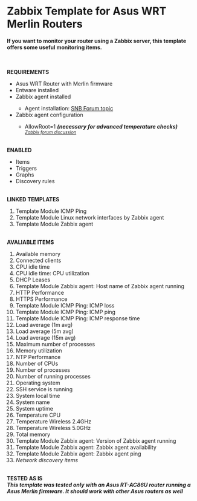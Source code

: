 # Zabbix Template for Asus WRT Merlin Routers

<strong>
  If you want to monitor your router using a Zabbix server, this template offers some useful monitoring items.
</strong>


<BR><BR><strong>REQUIREMENTS</strong>

<UL>
  <LI>Asus WRT Router with Merlin firmware</LI>
  <LI>Entware installed</LI>
  <LI>Zabbix agent installed</LI>
      <UL>
        <LI>Agent installation: <a href=https://www.snbforums.com/threads/rt-ac86u-with-zabbix-agent.64343/#post-587787>SNB Forum topic</a></LI>
      </UL>
  <LI>Zabbix agent configuration</LI>
      <UL>
        <LI>AllowRoot=1 <strong><i>(necessary for advanced temperature checks)</i></strong></LI>
        <small><i><a href=https://www.zabbix.com/forum/zabbix-troubleshooting-and-problems/402023-zabbix-agent-system-run>Zabbix forum discussion</a></i></small>
      </UL>
</UL>


<BR><strong>ENABLED</strong>
<UL>
  <LI>Items</LI>
  <LI>Triggers</LI>
  <LI>Graphs</LI>
  <LI>Discovery rules</LI>
</UL>


<BR><strong>LINKED TEMPLATES</strong>
<OL>
  <LI>Template Module ICMP Ping
  <LI>Template Module Linux network interfaces by Zabbix agent
  <LI>Template Module Zabbix agent
</OL>


<BR><strong>AVALIABLE ITEMS</strong>
<OL>
  <LI>Available memory
  <LI>Connected clients
  <LI>CPU idle time
  <LI>CPU idle time: CPU utilization
  <LI>DHCP Leases
  <LI>Template Module Zabbix agent: Host name of Zabbix agent running
  <LI>HTTP Performance
  <LI>HTTPS Performance
  <LI>Template Module ICMP Ping: ICMP loss
  <LI>Template Module ICMP Ping: ICMP ping
  <LI>Template Module ICMP Ping: ICMP response time
  <LI>Load average (1m avg)
  <LI>Load average (5m avg)
  <LI>Load average (15m avg)
  <LI>Maximum number of processes
  <LI>Memory utilization
  <LI>NTP Performance
  <LI>Number of CPUs
  <LI>Number of processes
  <LI>Number of running processes
  <LI>Operating system
  <LI>SSH service is running
  <LI>System local time
  <LI>System name
  <LI>System uptime
  <LI>Temperature CPU
  <LI>Temperature Wireless 2.4GHz
  <LI>Temperature Wireless 5.0GHz
  <LI>Total memory
  <LI>Template Module Zabbix agent: Version of Zabbix agent running
  <LI>Template Module Zabbix agent: Zabbix agent availability
  <LI>Template Module Zabbix agent: Zabbix agent ping
  <LI><i>Network discovery items</i>
</OL>


<BR><strong>TESTED AS IS</strong>
<BR>
<strong><i>
  This template was tested only with an Asus RT-AC86U router running a Asus Merlin firmware.
  It should work with other Asus routers as well
</i></strong>
